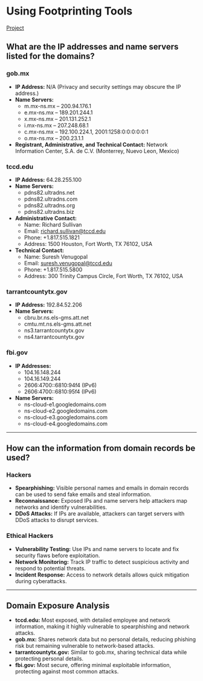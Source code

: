 # Using Footprinting Tools

[Project](https://github.com/StephVergil/Using-Footprinting-Tools/blob/main/HW%204%20Using%20Footprinting%20Tools.docx)

## What are the IP addresses and name servers listed for the domains?

### gob.mx
- **IP Address:** N/A (Privacy and security settings may obscure the IP address.)
- **Name Servers:**
  - m.mx-ns.mx – 200.94.176.1
  - e.mx-ns.mx – 189.201.244.1
  - x.mx-ns.mx – 201.131.252.1
  - i.mx-ns.mx – 207.248.68.1
  - c.mx-ns.mx – 192.100.224.1, 2001:1258:0:0:0:0:0:1
  - o.mx-ns.mx – 200.23.1.1
- **Registrant, Administrative, and Technical Contact:** Network Information Center, S.A. de C.V. (Monterrey, Nuevo Leon, Mexico)

### tccd.edu
- **IP Address:** 64.28.255.100
- **Name Servers:**
  - pdns82.ultradns.net
  - pdns82.ultradns.com
  - pdns82.ultradns.org
  - pdns82.ultradns.biz
- **Administrative Contact:**
  - Name: Richard Sullivan  
  - Email: richard.sullivan@tccd.edu  
  - Phone: +1.817.515.1821  
  - Address: 1500 Houston, Fort Worth, TX 76102, USA
- **Technical Contact:**
  - Name: Suresh Venugopal  
  - Email: suresh.venugopal@tccd.edu  
  - Phone: +1.817.515.5800  
  - Address: 300 Trinity Campus Circle, Fort Worth, TX 76102, USA

### tarrantcountytx.gov
- **IP Address:** 192.84.52.206
- **Name Servers:**
  - cbru.br.ns.els-gms.att.net
  - cmtu.mt.ns.els-gms.att.net
  - ns3.tarrantcountytx.gov
  - ns4.tarrantcountytx.gov

### fbi.gov
- **IP Addresses:**
  - 104.16.148.244
  - 104.16.149.244
  - 2606:4700::6810:94f4 (IPv6)
  - 2606:4700::6810:95f4 (IPv6)
- **Name Servers:**
  - ns-cloud-e1.googledomains.com
  - ns-cloud-e2.googledomains.com
  - ns-cloud-e3.googledomains.com
  - ns-cloud-e4.googledomains.com

---

## How can the information from domain records be used?

### Hackers
- **Spearphishing:** Visible personal names and emails in domain records can be used to send fake emails and steal information.
- **Reconnaissance:** Exposed IPs and name servers help attackers map networks and identify vulnerabilities.
- **DDoS Attacks:** If IPs are available, attackers can target servers with DDoS attacks to disrupt services.

### Ethical Hackers
- **Vulnerability Testing:** Use IPs and name servers to locate and fix security flaws before exploitation.
- **Network Monitoring:** Track IP traffic to detect suspicious activity and respond to potential threats.
- **Incident Response:** Access to network details allows quick mitigation during cyberattacks.

---

## Domain Exposure Analysis

- **tccd.edu:** Most exposed, with detailed employee and network information, making it highly vulnerable to spearphishing and network attacks.
- **gob.mx:** Shares network data but no personal details, reducing phishing risk but remaining vulnerable to network-based attacks.
- **tarrantcountytx.gov:** Similar to gob.mx, sharing technical data while protecting personal details.
- **fbi.gov:** Most secure, offering minimal exploitable information, protecting against most common attacks.
